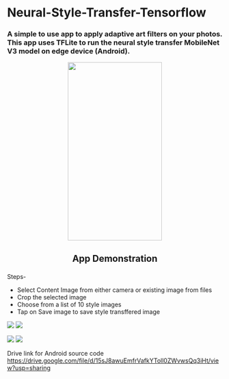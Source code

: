 # Neural-Style-Transfer-Tensorflow

### A simple to use app to apply adaptive art filters on your photos. This app uses TFLite to run the neural style transfer MobileNet V3 model on edge device (Android).

<p align="center">
  <img width="220" height="416" src="https://i.stack.imgur.com/AfYNn.jpg">
</p>

<h2><p style="text-align:center;">App Demonstration</p></h2>

Steps-
* Select Content Image from either camera or existing image from files
* Crop the selected image 
* Choose from a list of 10 style images
* Tap on Save image to save style transffered image 


![](https://i.stack.imgur.com/G5tXC.jpg)
![](https://i.stack.imgur.com/PzDq3.jpg)

![](https://i.stack.imgur.com/r7C9H.jpg)
![](https://i.stack.imgur.com/yBiCf.jpg)



 
Drive link for Android source code\
<https://drive.google.com/file/d/15sJ8awuEmfrVafkYToll0ZWvwsQq3iHt/view?usp=sharing>
